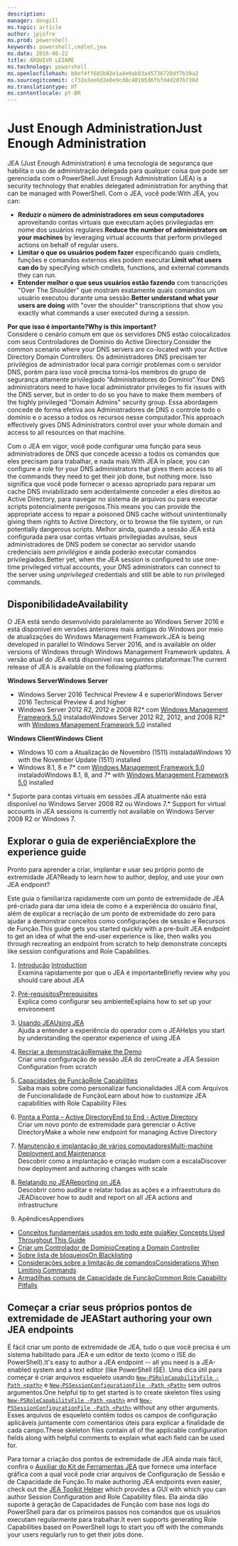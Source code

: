 ```yaml
---
description: 
manager: dongill
ms.topic: article
author: jpjofre
ms.prod: powershell
keywords: powershell,cmdlet,jea
ms.date: 2016-06-22
title: ARQUIVO LEIAME
ms.technology: powershell
ms.openlocfilehash: b0ef4ff685b82e1a4e9ab83a45736720df7b39a2
ms.sourcegitcommit: c732e3ee6d2e0e9cd8c40105d6fbfd4d207b730d
ms.translationtype: HT
ms.contentlocale: pt-BR
---
```

# <a name="just-enough-administration"></a><span data-ttu-id="acda7-103">Just Enough Administration</span><span class="sxs-lookup"><span data-stu-id="acda7-103">Just Enough Administration</span></span>
<span data-ttu-id="acda7-104">JEA (Just Enough Administration) é uma tecnologia de segurança que habilita o uso de administração delegada para qualquer coisa que pode ser gerenciada com o PowerShell.</span><span class="sxs-lookup"><span data-stu-id="acda7-104">Just Enough Administration (JEA) is a security technology that enables delegated administration for anything that can be managed with PowerShell.</span></span>
<span data-ttu-id="acda7-105">Com o JEA, você pode:</span><span class="sxs-lookup"><span data-stu-id="acda7-105">With JEA, you can:</span></span>
- <span data-ttu-id="acda7-106">**Reduzir o número de administradores em seus computadores** aproveitando contas virtuais que executam ações privilegiadas em nome dos usuários regulares.</span><span class="sxs-lookup"><span data-stu-id="acda7-106">**Reduce the number of administrators on your machines** by leveraging virtual accounts that perform privileged actions on behalf of regular users.</span></span>
- <span data-ttu-id="acda7-107">**Limitar o que os usuários podem fazer** especificando quais cmdlets, funções e comandos externos eles podem executar.</span><span class="sxs-lookup"><span data-stu-id="acda7-107">**Limit what users can do** by specifying which cmdlets, functions, and external commands they can run.</span></span>
- <span data-ttu-id="acda7-108">**Entender melhor o que seus usuários estão fazendo** com transcrições "Over The Shoulder” que mostram exatamente quais comandos um usuário executou durante uma sessão.</span><span class="sxs-lookup"><span data-stu-id="acda7-108">**Better understand what your users are doing** with "over the shoulder" transcriptions that show you exactly what commands a user executed during a session.</span></span>

<span data-ttu-id="acda7-109">**Por que isso é importante?**</span><span class="sxs-lookup"><span data-stu-id="acda7-109">**Why is this important?**</span></span>  
<span data-ttu-id="acda7-110">Considere o cenário comum em que os servidores DNS estão colocalizados com seus Controladores de Domínio do Active Directory.</span><span class="sxs-lookup"><span data-stu-id="acda7-110">Consider the common scenario where your DNS servers are co-located with your Active Directory Domain Controllers.</span></span>
<span data-ttu-id="acda7-111">Os administradores DNS precisam ter privilégios de administrador local para corrigir problemas com o servidor DNS, porém para isso você precisa torná-los membros do grupo de segurança altamente privilegiado "Administradores do Domínio".</span><span class="sxs-lookup"><span data-stu-id="acda7-111">Your DNS administrators need to have local administrator privileges to fix issues with the DNS server, but in order to do so you have to make them members of the highly privileged "Domain Admins" security group.</span></span>
<span data-ttu-id="acda7-112">Essa abordagem concede de forma efetiva aos Administradores de DNS o controle todo o domínio e o acesso a todos os recursos nesse computador.</span><span class="sxs-lookup"><span data-stu-id="acda7-112">This approach effectively gives DNS Administrators control over your whole domain and access to all resources on that machine.</span></span>

<span data-ttu-id="acda7-113">Com o JEA em vigor, você pode configurar uma função para seus administradores de DNS que concede acesso a todos os comandos que eles precisam para trabalhar, e nada mais.</span><span class="sxs-lookup"><span data-stu-id="acda7-113">With JEA in place, you can configure a role for your DNS administrators that gives them access to all the commands they need to get their job done, but nothing more.</span></span>
<span data-ttu-id="acda7-114">Isso significa que você pode fornecer o acesso apropriado para reparar um cache DNS inviabilizado sem acidentalmente conceder a eles direitos ao Active Directory, para navegar no sistema de arquivos ou para executar scripts potencialmente perigosos.</span><span class="sxs-lookup"><span data-stu-id="acda7-114">This means you can provide the appropriate access to repair a poisoned DNS cache without unintentionally giving them rights to Active Directory, or to browse the file system, or run potentially dangerous scripts.</span></span>
<span data-ttu-id="acda7-115">Melhor ainda, quando a sessão JEA está configurada para usar contas virtuais privilegiadas avulsas, seus administradores de DNS podem se conectar ao servidor usando credenciais *sem privilégios* e ainda poderão executar comandos privilegiados.</span><span class="sxs-lookup"><span data-stu-id="acda7-115">Better yet, when the JEA session is configured to use one-time privileged virtual accounts, your DNS administrators can connect to the server using *unprivileged* credentials and still be able to run privileged commands.</span></span>

## <a name="availability"></a><span data-ttu-id="acda7-116">Disponibilidade</span><span class="sxs-lookup"><span data-stu-id="acda7-116">Availability</span></span>
<span data-ttu-id="acda7-117">O JEA está sendo desenvolvido paralelamente ao Windows Server 2016 e está disponível em versões anteriores mais antigas do Windows por meio de atualizações do Windows Management Framework.</span><span class="sxs-lookup"><span data-stu-id="acda7-117">JEA is being developed in parallel to Windows Server 2016, and is available on older versions of Windows through Windows Management Framework updates.</span></span>
<span data-ttu-id="acda7-118">A versão atual do JEA está disponível nas seguintes plataformas:</span><span class="sxs-lookup"><span data-stu-id="acda7-118">The current release of JEA is available on the following platforms:</span></span>

<span data-ttu-id="acda7-119">**Windows Server**</span><span class="sxs-lookup"><span data-stu-id="acda7-119">**Windows Server**</span></span>
- <span data-ttu-id="acda7-120">Windows Server 2016 Technical Preview 4 e superior</span><span class="sxs-lookup"><span data-stu-id="acda7-120">Windows Server 2016 Technical Preview 4 and higher</span></span>
- <span data-ttu-id="acda7-121">Windows Server 2012 R2, 2012 e 2008 R2\* com [Windows Management Framework 5.0](https://www.microsoft.com/en-us/download/details.aspx?id=50395) instalado</span><span class="sxs-lookup"><span data-stu-id="acda7-121">Windows Server 2012 R2, 2012, and 2008 R2\* with [Windows Management Framework 5.0](https://www.microsoft.com/en-us/download/details.aspx?id=50395) installed</span></span>

<span data-ttu-id="acda7-122">**Windows Client**</span><span class="sxs-lookup"><span data-stu-id="acda7-122">**Windows Client**</span></span>
- <span data-ttu-id="acda7-123">Windows 10 com a Atualização de Novembro (1511) instalada</span><span class="sxs-lookup"><span data-stu-id="acda7-123">Windows 10 with the November Update (1511) installed</span></span>
- <span data-ttu-id="acda7-124">Windows 8.1, 8 e 7\* com [Windows Management Framework 5.0](https://www.microsoft.com/en-us/download/details.aspx?id=50395) instalado</span><span class="sxs-lookup"><span data-stu-id="acda7-124">Windows 8.1, 8, and 7\* with [Windows Management Framework 5.0](https://www.microsoft.com/en-us/download/details.aspx?id=50395) installed</span></span>

<span data-ttu-id="acda7-125">\* Suporte para contas virtuais em sessões JEA atualmente não está disponível no Windows Server 2008 R2 ou Windows 7.</span><span class="sxs-lookup"><span data-stu-id="acda7-125">\* Support for virtual accounts in JEA sessions is currently not available on Windows Server 2008 R2 or Windows 7.</span></span>


## <a name="explore-the-experience-guide"></a><span data-ttu-id="acda7-126">Explorar o guia de experiência</span><span class="sxs-lookup"><span data-stu-id="acda7-126">Explore the experience guide</span></span>
<span data-ttu-id="acda7-127">Pronto para aprender a criar, implantar e usar seu próprio ponto de extremidade JEA?</span><span class="sxs-lookup"><span data-stu-id="acda7-127">Ready to learn how to author, deploy, and use your own JEA endpoint?</span></span>

<span data-ttu-id="acda7-128">Este guia o familiariza rapidamente com um ponto de extremidade de JEA pré-criado para dar uma ideia de como é a experiência do usuário final, além de explicar a recriação de um ponto de extremidade do zero para ajudar a demonstrar conceitos como configurações de sessão e Recursos de Função.</span><span class="sxs-lookup"><span data-stu-id="acda7-128">This guide gets you started quickly with a pre-built JEA endpoint to get an idea of what the end-user experience is like, then walks you through recreating an endpoint from scratch to help demonstrate concepts like session configurations and Role Capabilities.</span></span>

1.  <span data-ttu-id="acda7-129">[Introdução](introduction.md) </span><span class="sxs-lookup"><span data-stu-id="acda7-129">[Introduction](introduction.md) </span></span>  
<span data-ttu-id="acda7-130">Examina rapidamente por que o JEA é importante</span><span class="sxs-lookup"><span data-stu-id="acda7-130">Briefly review why you should care about JEA</span></span>

2.  [<span data-ttu-id="acda7-131">Pré-requisitos</span><span class="sxs-lookup"><span data-stu-id="acda7-131">Prerequisites</span></span>](prerequisites.md)  
<span data-ttu-id="acda7-132">Explica como configurar seu ambiente</span><span class="sxs-lookup"><span data-stu-id="acda7-132">Explains how to set up your environment</span></span>

3.  [<span data-ttu-id="acda7-133">Usando JEA</span><span class="sxs-lookup"><span data-stu-id="acda7-133">Using JEA</span></span>](using-jea.md)  
<span data-ttu-id="acda7-134">Ajuda a entender a experiência do operador com o JEA</span><span class="sxs-lookup"><span data-stu-id="acda7-134">Helps you start by understanding the operator experience of using JEA</span></span>

4.  [<span data-ttu-id="acda7-135">Recriar a demonstração</span><span class="sxs-lookup"><span data-stu-id="acda7-135">Remake the Demo</span></span>](remake-the-demo-endpoint.md)  
<span data-ttu-id="acda7-136">Criar uma configuração de sessão JEA do zero</span><span class="sxs-lookup"><span data-stu-id="acda7-136">Create a JEA Session Configuration from scratch</span></span>

5.  [<span data-ttu-id="acda7-137">Capacidades de Função</span><span class="sxs-lookup"><span data-stu-id="acda7-137">Role Capabilities</span></span>](role-capabilities.md)  
<span data-ttu-id="acda7-138">Saiba mais sobre como personalizar funcionalidades JEA com Arquivos de Funcionalidade de Função</span><span class="sxs-lookup"><span data-stu-id="acda7-138">Learn about how to customize JEA capabilities with Role Capability Files</span></span>

6.  [<span data-ttu-id="acda7-139">Ponta a Ponta – Active Directory</span><span class="sxs-lookup"><span data-stu-id="acda7-139">End to End - Active Directory</span></span>](end-to-end---active-directory.md)  
<span data-ttu-id="acda7-140">Criar um novo ponto de extremidade para gerenciar o Active Directory</span><span class="sxs-lookup"><span data-stu-id="acda7-140">Make a whole new endpoint for managing Active Directory</span></span>

7.  [<span data-ttu-id="acda7-141">Manutenção e implantação de vários computadores</span><span class="sxs-lookup"><span data-stu-id="acda7-141">Multi-machine Deployment and Maintenance</span></span>](multi-machine-deployment-and-maintenance.md)  
<span data-ttu-id="acda7-142">Descobrir como a implantação e criação mudam com a escala</span><span class="sxs-lookup"><span data-stu-id="acda7-142">Discover how deployment and authoring changes with scale</span></span>

8.  [<span data-ttu-id="acda7-143">Relatando no JEA</span><span class="sxs-lookup"><span data-stu-id="acda7-143">Reporting on JEA</span></span>](reporting-on-jea.md)  
<span data-ttu-id="acda7-144">Descobrir como auditar e relatar todas as ações e a infraestrutura do JEA</span><span class="sxs-lookup"><span data-stu-id="acda7-144">Discover how to audit and report on all JEA actions and infrastructure</span></span>

9.  <span data-ttu-id="acda7-145">Apêndices</span><span class="sxs-lookup"><span data-stu-id="acda7-145">Appendixes</span></span>
  - [<span data-ttu-id="acda7-146">Conceitos fundamentais usados em todo este guia</span><span class="sxs-lookup"><span data-stu-id="acda7-146">Key Concepts Used Throughout This Guide</span></span>](key-concepts-used-throughout-this-guide.md)  
  -  [<span data-ttu-id="acda7-147">Criar um Controlador de Domínio</span><span class="sxs-lookup"><span data-stu-id="acda7-147">Creating a Domain Controller</span></span>](creating-a-domain-controller.md)  
  -  [<span data-ttu-id="acda7-148">Sobre lista de bloqueios</span><span class="sxs-lookup"><span data-stu-id="acda7-148">On Blacklisting</span></span>](on-blacklisting.md)  
  -  [<span data-ttu-id="acda7-149">Considerações sobre a limitação de comandos</span><span class="sxs-lookup"><span data-stu-id="acda7-149">Considerations When Limiting Commands</span></span>](considerations-when-limiting-commands.md)  
  -  [<span data-ttu-id="acda7-150">Armadilhas comuns de Capacidade de Função</span><span class="sxs-lookup"><span data-stu-id="acda7-150">Common Role Capability Pitfalls</span></span>](common-role-capability-pitfalls.md)

## <a name="start-authoring-your-own-jea-endpoints"></a><span data-ttu-id="acda7-151">Começar a criar seus próprios pontos de extremidade de JEA</span><span class="sxs-lookup"><span data-stu-id="acda7-151">Start authoring your own JEA endpoints</span></span>
<span data-ttu-id="acda7-152">É fácil criar um ponto de extremidade de JEA, tudo o que você precisa é um sistema habilitado para JEA e um editor de texto (como o ISE do PowerShell).</span><span class="sxs-lookup"><span data-stu-id="acda7-152">It's easy to author a JEA endpoint -- all you need is a JEA-enabled system and a text editor (like PowerShell ISE).</span></span>
<span data-ttu-id="acda7-153">Uma dica útil para começar é criar arquivos esqueleto usando [`New-PSRoleCapabilityFile -Path <path>`](https://technet.microsoft.com/library/mt631422.aspx) e [`New-PSSessionConfigurationFile -Path <Path>`](https://technet.microsoft.com/library/mt631422.aspx) sem outros argumentos.</span><span class="sxs-lookup"><span data-stu-id="acda7-153">One helpful tip to get started is to create skeleton files using [`New-PSRoleCapabilityFile -Path <path>`](https://technet.microsoft.com/library/mt631422.aspx) and [`New-PSSessionConfigurationFile -Path <Path>`](https://technet.microsoft.com/library/mt631422.aspx) without any other arguments.</span></span>
<span data-ttu-id="acda7-154">Esses arquivos de esqueleto contêm todos os campos de configuração aplicáveis juntamente com comentários úteis para explicar a finalidade de cada campo.</span><span class="sxs-lookup"><span data-stu-id="acda7-154">These skeleton files contain all of the applicable configuration fields along with helpful comments to explain what each field can be used for.</span></span>

<span data-ttu-id="acda7-155">Para tornar a criação dos pontos de extremidade de JEA ainda mais fácil, confira o [Auxiliar do Kit de Ferramentas JEA](http://blogs.technet.com/b/privatecloud/archive/2015/12/20/introducing-the-updated-jea-helper-tool.aspx) que fornece uma interface gráfica com a qual você pode criar arquivos de Configuração de Sessão e de Capacidade de Função.</span><span class="sxs-lookup"><span data-stu-id="acda7-155">To make authoring JEA endpoints even easier, check out the [JEA Toolkit Helper](http://blogs.technet.com/b/privatecloud/archive/2015/12/20/introducing-the-updated-jea-helper-tool.aspx) which provides a GUI with which you can author Session Configuration and Role Capability files.</span></span>
<span data-ttu-id="acda7-156">Ela ainda dão suporte à geração de Capacidades de Função com base nos logs do PowerShell para dar os primeiros passos nos comandos que os usuários executam regularmente para trabalhar.</span><span class="sxs-lookup"><span data-stu-id="acda7-156">It even supports generating Role Capabilities based on PowerShell logs to start you off with the commands your users regularly run to get their jobs done.</span></span>

